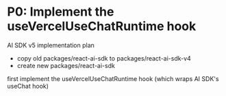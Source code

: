 # P0: Implement the useVercelUseChatRuntime hook

AI SDK v5 implementation plan

- copy old packages/react-ai-sdk to packages/react-ai-sdk-v4
- create new packages/react-ai-sdk

first implement the useVercelUseChatRuntime hook (which wraps AI SDK's useChat hook)
